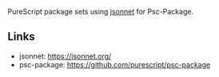 PureScript package sets using [jsonnet](https://jsonnet.org/) for Psc-Package.

## Links

* jsonnet: https://jsonnet.org/
* psc-package: https://github.com/purescript/psc-package
